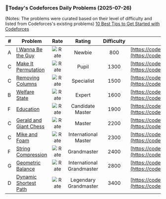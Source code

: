 ### 🌟Today's Codeforces Daily Problems (2025-07-26)
(Notes: The problems were curated based on their level of difficulty and listed from Codeforces's existing problems)
[10 Best Tips to Get Started with Codeforces](https://github.com/ika9810/Codeforces-Daily-Problems/blob/main/10%20Best%20Tips%20to%20Get%20Started%20with%20Codeforces.md)

| # | Problem | Rate| Rating | Difficulty | Contest |
|---| ----- | :--------: | :----------: | :----------: | ---------- |
|A|[I Wanna Be the Guy](https://codeforces.com/contest/469/problem/A)|![Rate](https://img.shields.io/badge/Newbie-800-lightgrey)|Newbie|800|[https://codeforces.com/contest/469](https://codeforces.com/contest/469)|
|C|[Make It Permutation](https://codeforces.com/contest/1810/problem/C)|![Rate](https://img.shields.io/badge/Pupil-1300-brightgreen)|Pupil|1300|[https://codeforces.com/contest/1810](https://codeforces.com/contest/1810)|
|C|[Removing Columns](https://codeforces.com/contest/496/problem/C)|![Rate](https://img.shields.io/badge/Specialist-1500-9cf)|Specialist|1500|[https://codeforces.com/contest/496](https://codeforces.com/contest/496)|
|B|[Welfare State](https://codeforces.com/contest/1198/problem/B)|![Rate](https://img.shields.io/badge/Expert-1600-blue)|Expert|1600|[https://codeforces.com/contest/1198](https://codeforces.com/contest/1198)|
|F|[Education](https://codeforces.com/contest/1512/problem/F)|![Rate](https://img.shields.io/badge/Candidate%20Master-1900-blueviolet)|Candidate Master|1900|[https://codeforces.com/contest/1512](https://codeforces.com/contest/1512)|
|C|[Gerald and Giant Chess](https://codeforces.com/contest/559/problem/C)|![Rate](https://img.shields.io/badge/Master-2200-orange)|Master|2200|[https://codeforces.com/contest/559](https://codeforces.com/contest/559)|
|C|[Mike and Foam](https://codeforces.com/contest/547/problem/C)|![Rate](https://img.shields.io/badge/International%20Master-2300-orange)|International Master|2300|[https://codeforces.com/contest/547](https://codeforces.com/contest/547)|
|F|[String Compression](https://codeforces.com/contest/825/problem/F)|![Rate](https://img.shields.io/badge/Grandmaster-2400-red)|Grandmaster|2400|[https://codeforces.com/contest/825](https://codeforces.com/contest/825)|
|G|[Geometric Balance](https://codeforces.com/contest/2052/problem/G)|![Rate](https://img.shields.io/badge/International%20Grandmaster-2800-red)|International Grandmaster|2800|[https://codeforces.com/contest/2052](https://codeforces.com/contest/2052)|
|D|[Dynamic Shortest Path](https://codeforces.com/contest/843/problem/D)|![Rate](https://img.shields.io/badge/Legendary%20Grandmaster-3400-red)|Legendary Grandmaster|3400|[https://codeforces.com/contest/843](https://codeforces.com/contest/843)|
